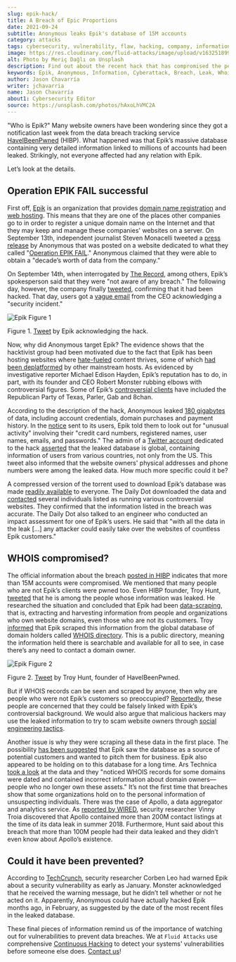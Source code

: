 ```yaml
---
slug: epik-hack/
title: A Breach of Epic Proportions
date: 2021-09-24
subtitle: Anonymous leaks Epik's database of 15M accounts
category: attacks
tags: cybersecurity, vulnerability, flaw, hacking, company, information
image: https://res.cloudinary.com/fluid-attacks/image/upload/v1632518994/blog/epik-hack/cover_epik.webp
alt: Photo by Meriç Dağlı on Unsplash
description: Find out about the recent hack that has compromised the personal information of millions of website owners, many of which were not even the victim's customers.
keywords: Epik, Anonymous, Information, Cyberattack, Breach, Leak, Whois, Ethical Hacking, Pentesting
author: Jason Chavarría
writer: jchavarria
name: Jason Chavarría
about1: Cybersecurity Editor
source: https://unsplash.com/photos/hAxoLhVMC2A
---
```


"Who is Epik?" Many website owners have been wondering since they got a
notification last week from the data breach tracking service
[HaveIBeenPwned](https://haveibeenpwned.com/) (HIBP). What happened was
that Epik’s massive database containing very detailed information linked
to millions of accounts had been leaked. Strikingly, not everyone
affected had any relation with Epik.

Let’s look at the details.

## Operation EPIK FAIL successful

First off, [Epik](https://www.epik.com/) is an organization that
provides [domain name
registration](https://encyclopedia2.thefreedictionary.com/Domain+registrar)
and [web
hosting](https://dictionary.cambridge.org/us/dictionary/english/web-hosting).
This means that they are one of the places other companies go to in
order to register a unique domain name on the Internet and that they may
keep and manage these companies' websites on a server. On September
13th, independent journalist Steven Monacelli tweeted a [press
release](https://twitter.com/stevanzetti/status/1437482759241469958) by
Anonymous that was posted on a website dedicated to what they called
"[Operation EPIK FAIL](https://archive.is/Czuu2)." Anonymous claimed
that they were able to obtain a "decade’s worth of data from the
company."

On September 14th, when interrogated by [The
Record](https://therecord.media/anonymous-hacks-and-leaks-data-from-domain-registrar-epik/),
among others, Epik’s spokesperson said that they were "not aware of any
breach." The following day, however, the company finally
[tweeted](https://twitter.com/EpikDotCom/status/1439020408783654917),
confirming that it had been hacked. That day, users got a [vague
email](https://www.dailydot.com/debug/epik-hack-far-right-sites-anonymous/)
from the CEO acknowledging a "security incident."

<div class="imgblock">

![Epik Figure 1](https://res.cloudinary.com/fluid-attacks/image/upload/v1632518994/blog/epik-hack/epik_figure_1.webp)

<div class="title">

Figure 1. [Tweet](https://twitter.com/EpikDotCom/status/1439020408783654917)
by Epik acknowledging the hack.

</div>

</div>

Now, why did Anonymous target Epik? The evidence shows that the
hacktivist group had been motivated due to the fact that Epik has been
hosting websites where
[hate-fueled](https://www.splcenter.org/hatewatch/2019/01/11/problem-epik-proportions)
content thrives, some of which [had been
deplatformed](https://arstechnica.com/tech-policy/2021/09/texas-abortion-snitch-website-kicked-off-godaddy-for-invading-peoples-privacy/?itm_source=parsely-api)
by other mainstream hosts. As evidenced by investigative reporter
Michael Edison Hayden, Epik’s reputation has to do, in part, with its
founder and CEO Robert Monster rubbing elbows with controversial
figures. Some of Epik’s [controversial
clients](https://arstechnica.com/information-technology/2021/09/epik-data-breach-impacts-15-million-users-including-non-customers/)
have included the Republican Party of Texas, Parler, Gab and 8chan.

According to the description of the hack, Anonymous leaked [180
gigabytes](https://ddosecrets.com/wiki/Epik) of data, including account
credentials, domain purchases and payment history. In the
[notice](https://twitter.com/svpndotcom/status/1439456727133474818) sent
to its users, Epik told them to look out for "unusual activity"
involving their "credit card numbers, registered names, user names,
emails, and passwords." The admin of a [Twitter
account](https://twitter.com/epikfailsnippet) dedicated to the hack
[asserted](https://twitter.com/epikfailsnippet/status/1440579325447659526)
that the leaked database is global, containing information of users from
various countries, not only from the US. This tweet also informed that
the website owners' physical addresses and phone numbers were among the
leaked data. How much more specific could it be?

A compressed version of the torrent used to download Epik’s database was
made [readily available](https://ddosecrets.com/wiki/Epik) to everyone.
The Daily Dot downloaded the data and
[contacted](https://www.dailydot.com/debug/epik-hack-far-right-sites-anonymous/)
several individuals listed as running various controversial websites.
They confirmed that the information listed in the breach was accurate.
The Daily Dot also talked to an engineer who conducted an impact
assessment for one of Epik’s users. He said that "with all the data in
the leak \[…​\] any attacker could easily take over the websites of
countless Epik customers."

## WHOIS compromised?

The official information about the breach [posted in
HIBP](https://haveibeenpwned.com/PwnedWebsites) indicates that more than
15M accounts were compromised. We mentioned that many people who are not
Epik’s clients were pwned too. Even HIBP founder, Troy Hunt,
[tweeted](https://twitter.com/troyhunt/status/1439705567400894464) that
he is among the people whose information was leaked. He researched the
situation and concluded that Epik had been
[data-scraping](https://www.targetinternet.com/what-is-data-scraping-and-how-can-you-use-it/),
that is, extracting and harvesting information from people and
organizations who own website domains, even those who are not its
customers. Troy
[informed](https://twitter.com/troyhunt/status/1439007532287082496) that
Epik scraped this information from the global database of domain holders
called [WHOIS directory](https://who.is/). This is a public directory,
meaning the information held there is searchable and available for all
to see, in case there’s any need to contact a domain owner.

<div class="imgblock">

![Epik Figure 2](https://res.cloudinary.com/fluid-attacks/image/upload/v1632518993/blog/epik-hack/epik_figure_2.webp)

<div class="title">

Figure 2. [Tweet](https://twitter.com/troyhunt/status/1439705567400894464)
by Troy Hunt, founder of HaveIBeenPwned.

</div>

</div>

But if WHOIS records can be seen and scraped by anyone, then why are
people who were not Epik’s customers so preoccupied?
[Reportedly](https://arstechnica.com/information-technology/2021/09/epik-data-breach-impacts-15-million-users-including-non-customers/),
these people are concerned that they could be falsely linked with Epik’s
controversial background. We would also argue that malicious hackers may
use the leaked information to try to scam website owners through [social
engineering tactics](../social-engineering/).

Another issue is why they were scraping all these data in the first
place. The possibility [has been
suggested](https://www.itworldcanada.com/article/cyber-security-today-sept-22-2021-epik-breach-has-epic-ramifications-misconfigurations-by-eventbuilder-users-and-phishing-attacks-on-the-aviation-sector/458810)
that Epik saw the database as a source of potential customers and wanted
to pitch them for business. Epik also appeared to be holding on to this
database for a long time. Ars Technica [took a
look](https://arstechnica.com/information-technology/2021/09/epik-data-breach-impacts-15-million-users-including-non-customers/)
at the data and they "noticed WHOIS records for some domains were dated
and contained incorrect information about domain owners—people who no
longer own these assets." It’s not the first time that breaches show
that some organizations hold on to the personal information of
unsuspecting individuals. There was the case of Apollo, a data
aggregator and analytics service. As [reported by
WIRED](https://www.wired.com/story/apollo-breach-linkedin-salesforce-data/),
security researcher Vinny Troia discovered that Apollo contained more
than 200M contact listings at the time of its data leak in summer 2018.
Furthermore, Hunt said about this breach that more than 100M people had
their data leaked and they didn’t even know about Apollo’s existence.

## Could it have been prevented?

According to
[TechCrunch](https://techcrunch.com/2021/09/17/epik-website-bug-hacked/),
security researcher Corben Leo had warned Epik about a security
vulnerability as early as January. Monster acknowledged that he received
the warning message, but he didn’t tell whether or not he acted on it.
Apparently, Anonymous could have actually hacked Epik months ago, in
February, as suggested by the date of the most recent files in the
leaked database.

These final pieces of information remind us of the importance of
watching out for vulnerabilities to prevent data breaches. We at `Fluid
Attacks` use comprehensive [Continuous
Hacking](../../services/continuous-hacking/) to detect your systems'
vulnerabilities before someone else does. [Contact
us](../../contact-us/)\!
